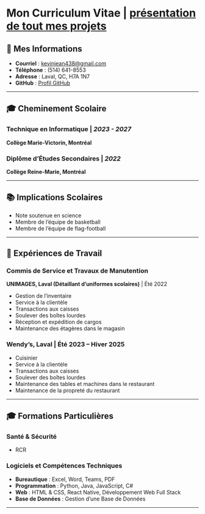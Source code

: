 # Mon Curriculum Vitae | [présentation de tout mes projets](./README.md)

## 📝 Mes Informations  
- **Courriel** : kevinjean438@gmail.com  
- **Téléphone** : (514) 641-8553  
- **Adresse** : Laval, QC, H7A 1N7  
- **GitHub** : [Profil GitHub](https://github.com/KevinEJean)

---

## 🎓 Cheminement Scolaire  
### **Technique en Informatique** | *2023 - 2027*  
**Collège Marie-Victorin, Montréal**

### **Diplôme d’Études Secondaires** | *2022*  
**Collège Reine-Marie, Montréal**  

---

## 📚 Implications Scolaires  
- Note soutenue en science  
- Membre de l’équipe de basketball  
- Membre de l’équipe de flag-football  

---

## 💼 Expériences de Travail  

### **Commis de Service et Travaux de Manutention**  
**UNIMAGES, Laval (Détaillant d’uniformes scolaires)** | Été 2022  
- Gestion de l’inventaire  
- Service à la clientèle  
- Transactions aux caisses  
- Soulever des boîtes lourdes  
- Réception et expédition de cargos  
- Maintenance des étagères dans le magasin  

### **Wendy’s, Laval** | Été 2023 – Hiver 2025  
- Cuisinier  
- Service à la clientèle  
- Transactions aux caisses  
- Soulever des boîtes lourdes  
- Maintenance des tables et machines dans le restaurant  
- Maintenance de la propreté du restaurant  

---

## 🎓 Formations Particulières  

### Santé & Sécurité  
- RCR  

### Logiciels et Compétences Techniques  
- **Bureautique** : Excel, Word, Teams, PDF  
- **Programmation** : Python, Java, JavaScript, C#
- **Web** : HTML & CSS, React Native, Développement Web Full Stack 
- **Base de Données** : Gestion d’une Base de Données  

---
